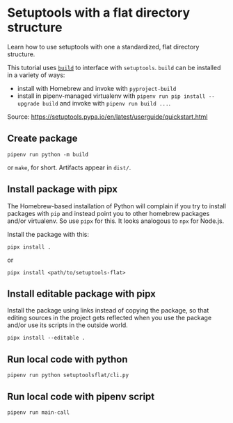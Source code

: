 # Setuptools with a flat directory structure

Learn how to use setuptools with one a standardized, flat directory structure.

This tutorial uses [`build`](https://build.pypa.io/en/stable/) to interface with `setuptools`.
`build` can be installed in a variety of ways:

- install with Homebrew and invoke with `pyproject-build`
- install in pipenv-managed virtualenv with `pipenv run pip install --upgrade build` and invoke with
  `pipenv run build ...`.

Source: <https://setuptools.pypa.io/en/latest/userguide/quickstart.html>

## Create package

```shell
pipenv run python -m build
```

or `make`, for short.  Artifacts appear in `dist/`.

## Install package with pipx

The Homebrew-based installation of Python will complain if you try to install packages with `pip`
and instead point you to other homebrew packages and/or virtualenv.  So use `pipx` for this. It
looks analogous to `npx` for Node.js.

Install the package with this:

```shell
pipx install .
```

or

```shell
pipx install <path/to/setuptools-flat>
```

## Install editable package with pipx

Install the package using links instead of copying the package, so that editing sources in the
project gets reflected when you use the package and/or use its scripts in the outside world.

```shell
pipx install --editable .
```

## Run local code with python

```shell
pipenv run python setuptoolsflat/cli.py
```

## Run local code with pipenv script

```shell
pipenv run main-call
```
